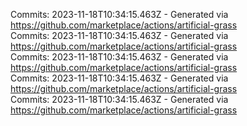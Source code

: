 Commits: 2023-11-18T10:34:15.463Z - Generated via https://github.com/marketplace/actions/artificial-grass
<br>
Commits: 2023-11-18T10:34:15.463Z - Generated via https://github.com/marketplace/actions/artificial-grass
<br>
Commits: 2023-11-18T10:34:15.463Z - Generated via https://github.com/marketplace/actions/artificial-grass
<br>
Commits: 2023-11-18T10:34:15.463Z - Generated via https://github.com/marketplace/actions/artificial-grass
<br>
Commits: 2023-11-18T10:34:15.463Z - Generated via https://github.com/marketplace/actions/artificial-grass
<br>
